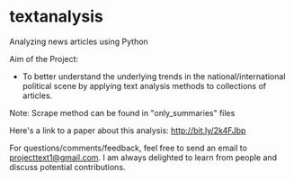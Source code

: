 # textanalysis
Analyzing news articles using Python

Aim of the Project: 
- To better understand the underlying trends in the national/international political scene by applying text analysis methods to collections of articles. 

Note: Scrape method can be found in "only_summaries" files

Here's a link to a paper about this analysis: http://bit.ly/2k4FJbp

For questions/comments/feedback, feel free to send an email to projecttext1@gmail.com. I am always delighted to learn from people and discuss potential contributions. 
